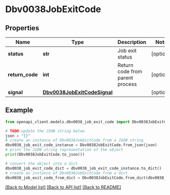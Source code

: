 # Dbv0038JobExitCode


## Properties

Name | Type | Description | Notes
------------ | ------------- | ------------- | -------------
**status** | **str** | Job exit status | [optional] 
**return_code** | **int** | Return code from parent process | [optional] 
**signal** | [**Dbv0038JobExitCodeSignal**](Dbv0038JobExitCodeSignal.md) |  | [optional] 

## Example

```python
from openapi_client.models.dbv0038_job_exit_code import Dbv0038JobExitCode

# TODO update the JSON string below
json = "{}"
# create an instance of Dbv0038JobExitCode from a JSON string
dbv0038_job_exit_code_instance = Dbv0038JobExitCode.from_json(json)
# print the JSON string representation of the object
print(Dbv0038JobExitCode.to_json())

# convert the object into a dict
dbv0038_job_exit_code_dict = dbv0038_job_exit_code_instance.to_dict()
# create an instance of Dbv0038JobExitCode from a dict
dbv0038_job_exit_code_from_dict = Dbv0038JobExitCode.from_dict(dbv0038_job_exit_code_dict)
```
[[Back to Model list]](../README.md#documentation-for-models) [[Back to API list]](../README.md#documentation-for-api-endpoints) [[Back to README]](../README.md)


